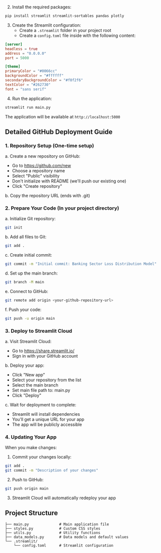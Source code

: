 2. Install the required packages:
```bash
pip install streamlit streamlit-sortables pandas plotly
```

3. Create the Streamlit configuration:
   - Create a `.streamlit` folder in your project root
   - Create a `config.toml` file inside with the following content:
```toml
[server]
headless = true
address = "0.0.0.0"
port = 5000

[theme]
primaryColor = "#0066cc"
backgroundColor = "#ffffff"
secondaryBackgroundColor = "#f0f2f6"
textColor = "#262730"
font = "sans serif"
```

4. Run the application:
```bash
streamlit run main.py
```
The application will be available at `http://localhost:5000`

## Detailed GitHub Deployment Guide

### 1. Repository Setup (One-time setup)

a. Create a new repository on GitHub:
   - Go to https://github.com/new
   - Choose a repository name
   - Select "Public" visibility
   - Don't initialize with README (we'll push our existing one)
   - Click "Create repository"

b. Copy the repository URL (ends with .git)

### 2. Prepare Your Code (In your project directory)

a. Initialize Git repository:
```bash
git init
```

b. Add all files to Git:
```bash
git add .
```

c. Create initial commit:
```bash
git commit -m "Initial commit: Banking Sector Loss Distribution Model"
```

d. Set up the main branch:
```bash
git branch -M main
```

e. Connect to GitHub:
```bash
git remote add origin <your-github-repository-url>
```

f. Push your code:
```bash
git push -u origin main
```

### 3. Deploy to Streamlit Cloud

a. Visit Streamlit Cloud:
   - Go to https://share.streamlit.io/
   - Sign in with your GitHub account

b. Deploy your app:
   - Click "New app"
   - Select your repository from the list
   - Select the main branch
   - Set main file path to: main.py
   - Click "Deploy"

c. Wait for deployment to complete:
   - Streamlit will install dependencies
   - You'll get a unique URL for your app
   - The app will be publicly accessible

### 4. Updating Your App

When you make changes:
1. Commit your changes locally:
```bash
git add .
git commit -m "Description of your changes"
```

2. Push to GitHub:
```bash
git push origin main
```

3. Streamlit Cloud will automatically redeploy your app

## Project Structure
```
├── main.py              # Main application file
├── styles.py            # Custom CSS styles
├── utils.py             # Utility functions
├── data_models.py       # Data models and default values
└── .streamlit/
    └── config.toml      # Streamlit configuration